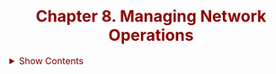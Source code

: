 # Chapter 8. Managing Network Operations

<details><summary style="color:Maroon;font-size:16px;">Show Contents</summary>

contents
    
</details>
    
<style>
    h1 {
        color: DarkRed;
        text-align: center;
    }
    h2 {
        color: DarkBlue;
    }
    h3 {
        color: DarkGreen;
    }
    h4 {
        color: DarkMagenta;
    }
    strong {
        color: Maroon;
    }
    code {
        color: Maroon;
    }
    em {
        color: Maroon;
    }
    img {
        display: block;
        margin-left: auto;
        margin-right: auto
    }
    code {
        color: SlateBlue;
    }
    mark {
        background-color:GoldenRod;
    }
</style>